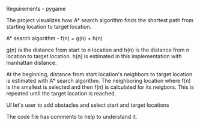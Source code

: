 Reguirements - pygame 

The project visualizes how A* search algorithm finds the shortest path from starting location to target location. 

A* search algorithm - f(n) = g(n) + h(n)

g(n) is the distance from start to n location and h(n) is the distance from n location to target location. h(n) is estimated in this implementation with manhattan distance.

At the beginning, distance from start location's neighbors to target location is estimated with A* search algorithm. The neighboring location where f(n) is the smallest is selected and then f(n) is calculated for its neigbors. This is repeated until the target location is reached.

UI let's user to add obstacles and select start and target locations

The code file has comments to help to understand it.

